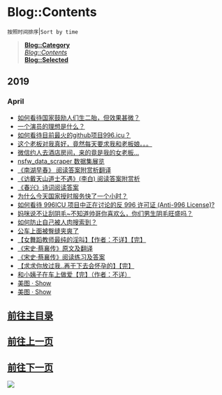 # Blog::Contents
`按照时间排序`|`Sort by time`
> **[Blog::Category](/blog/category/)**  
> *[Blog::Contents](/blog/contents)*  
> **[Blog::Selected](/blog/)**

## 2019
### April
* [如何看待国家鼓励人们生二胎，但效果甚微？](zhihu/86jvKAlzT4jhMOG0?src=RdUtcXEm1SPtZgwO)
* [一个演员的理想是什么？](zhihu/DqWRJSYNsTt16HUB?src=RdUtcXEm1SPtZgwO)
* [如何看待目前最火的github项目996.icu？](zhihu/HMXmACqdsZ9dCY6j?src=RdUtcXEm1SPtZgwO)
* [这个老板对我真好，竟然每天要求我和老板娘。。。](2019/I5rpbiBpibzENOUV?src=RdUtcXEm1SPtZgwO)
* [微信约人去酒店房间，来的竟是我的女老板...](2019/fk57vXcD1TQCIQe8?src=1904-content&token=RdUtcXEm1SPtZgwO)
* [nsfw_data_scraper 数据集展览](2019/pML3GJ3xQ4xxuvFa?src=1904-content&token=RdUtcXEm1SPtZgwO)
* [《南湖早春》 阅读答案附赏析翻译](2019/hmvC8Eok2deqlWGQ?src=1904-content&token=RdUtcXEm1SPtZgwO)
* [《访戴天山道士不遇》(李白) 阅读答案附赏析](2019/SbYCSs5FMlpkKPHW?src=1904-content&token=RdUtcXEm1SPtZgwO)
* [《春兴》诗词阅读答案](2019/7wyWZnD25dhp5NFP?src=1904-content&token=RdUtcXEm1SPtZgwO)
* [为什么今天国家授时服务快了一个小时？](2019/hc3wdcFm5PbaABRm?src=1904-content&token=RdUtcXEm1SPtZgwO)
* [如何看待 996ICU 项目中正在讨论的反 996 许可证 (Anti-996 License)?](2019/F1FeB3yZBSGdtJcc?src=1904-content&token=RdUtcXEm1SPtZgwO)
* [妈咪说不让刮阴毛~不知道帅哥你喜欢么，你们男生阴毛旺盛吗？](2019/oeE6zeG9SH1Hc0Gv.html?src=1904-content)
* [如何防止自己被人肉搜索到？](2019/Ew25s2TNrWyPUDgy.html?src=1904-content)
* [公车上面被臀缝夹爽了](2019/W4C5O1as2lHC37b1.html)
* [【女舞蹈教师最纯的淫叫】【作者：不详】【完】](2019/9FisHGby8EEpzbiF.html)
* [《宋史·蔡襄传》原文及翻译](2019/ovPiHVjRNd7vB2ya.html)
* [《宋史·蔡襄传》阅读练习及答案](2019/l39bQ3IJ1Nn9vEu9.html)
* [【求求你放过我..再干下去会怀孕的】【完】](2019/ZpbIM2sqhEWbhSmx.html)
* [和小姨子在车上做爱【完】（作者：不详）](2019/DUxXPIgapBPGo9Qc.html)
* [美图 · Show](2019/wFaHlsNidoR90Pgu.html)
* [美图 · Show](2019/DfqnhwbrqQc7HhnY.html)
## [前往主目录](contents.html?src=RdUtcXEm1SPtZgwO)

<script async src="//pagead2.googlesyndication.com/pagead/js/adsbygoogle.js"></script>
<!-- il7YNvMMUbbbz7q8 -->
<ins class="adsbygoogle"
     style="display:block"
     data-ad-client="ca-pub-4161171709893056"
     data-ad-slot="9948532008"
     data-ad-format="auto"
     data-full-width-responsive="true"></ins>
<script>
(adsbygoogle = window.adsbygoogle || []).push({});
</script>

## [前往上一页](con-1903.html?src=RdUtcXEm1SPtZgwO)

<script async src="//pagead2.googlesyndication.com/pagead/js/adsbygoogle.js"></script>
<!-- il7YNvMMUbbbz7q8 -->
<ins class="adsbygoogle"
     style="display:block"
     data-ad-client="ca-pub-4161171709893056"
     data-ad-slot="9948532008"
     data-ad-format="auto"
     data-full-width-responsive="true"></ins>
<script>
(adsbygoogle = window.adsbygoogle || []).push({});
</script>

## [前往下一页](con-1905.html?src=RdUtcXEm1SPtZgwO)

<script async src="//pagead2.googlesyndication.com/pagead/js/adsbygoogle.js"></script>
<ins class="adsbygoogle"
     style="display:block; text-align:center;"
     data-ad-layout="in-article"
     data-ad-format="fluid"
     data-ad-client="ca-pub-4161171709893056"
     data-ad-slot="3052306384"></ins>
<script>
     (adsbygoogle = window.adsbygoogle || []).push({});
</script>

![](https://cdn.jsdelivr.net/gh/lkpo0v/d1n3/ww2.sinaimg.cn/large/005BYqpgly1g01dwo3j72j308c01o080.jpg)

<script async src="//pagead2.googlesyndication.com/pagead/js/adsbygoogle.js"></script> <script> (adsbygoogle = window.adsbygoogle || []).push({ google_ad_client: "ca-pub-4161171709893056", enable_page_level_ads: true }); </script>
<!-- Global site tag (gtag.js) - Google Analytics -->
<script async src="https://www.googletagmanager.com/gtag/js?id=UA-116309064-2"></script>
<script>
  window.dataLayer = window.dataLayer || [];
  function gtag(){dataLayer.push(arguments);}
  gtag('js', new Date());
  gtag('config', 'UA-116309064-2');
</script>

